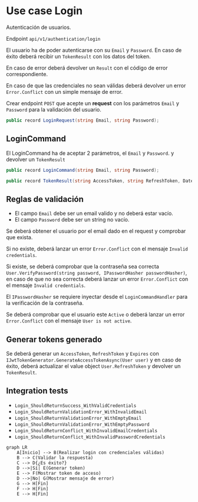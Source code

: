# Use case Login

Autenticación de usuarios.

Endpoint `api/v1/authentication/login`

El usuario ha de poder autenticarse con su `Email` y `Password`. En caso de éxito deberá recibir un `TokenResult` con los datos del token.

En caso de error deberá devolver un `Result` con el código de error correspondiente.

En caso de que las credenciales no sean válidas deberá devolver un error `Error.Conflict` con un simple mensaje de error.

Crear endpoint `POST` que acepte un **request** con los parámetros `Email` y `Password` para la validación del usuario.

```cs
public record LoginRequest(string Email, string Password);
```

## LoginCommand

El LoginCommand ha de aceptar 2 parámetros, el `Email` y `Password`. y devolver un `TokenResult`

```cs
public record LoginCommand(string Email, string Password);
```

```cs
public record TokenResult(string AccessToken, string RefreshToken, DateTime Expires);
```

## Reglas de validación

- El campo `Email` debe ser un email valido y no deberá estar vacío.
- El campo `Password` debe ser un string no vacío.

Se deberá obtener el usuario por el email dado en el request y comprobar que exista.

Si no existe, deberá lanzar un error `Error.Conflict` con el mensaje `Invalid credentials`.

Si existe, se deberá comprobar que la contraseña sea correcta `User.VerifyPassword(string password, IPasswordHasher passwordHasher)`, en caso de que no sea correcta deberá lanzar un error `Error.Conflict` con el mensaje `Invalid credentials`.

El `IPasswordHasher` se requiere inyectar desde el `LoginCommandHandler` para la verificación de la contraseña.

Se deberá comprobar que el usuario este `Active` o deberá lanzar un error `Error.Conflict` con el mensaje `User is not active`.

## Generar tokens generado

Se deberá generar un `AccessToken`, `RefreshToken` y `Expires` con `IJwtTokenGenerator.GenerateAccessTokenAsync(User user)` y en caso de éxito, deberá actualizar el value object `User.RefreshToken` y devolver un `TokenResult`.

## Integration tests

- `Login_ShouldReturnSuccess_WithValidCredentials`
- `Login_ShouldReturnValidationError_WithInvalidEmail`
- `Login_ShouldReturnValidationError_WithEmptyEmail`
- `Login_ShouldReturnValidationError_WithEmptyPassword`
- `Login_ShouldReturnConflict_WithInvalidEmailCredentials`
- `Login_ShouldReturnConflict_WithInvalidPasswordCredentials`

```mermaid
graph LR
    A[Inicio] --> B(Realizar login con credenciales válidas)
    B --> C(Validar la respuesta)
    C --> D{¿Es éxito?}
    D -->|Sí| E(Generar token)
    E --> F(Mostrar token de acceso)
    D -->|No| G(Mostrar mensaje de error)
    G --> H[Fin]
    F --> H[Fin]
    E --> H[Fin]
```
